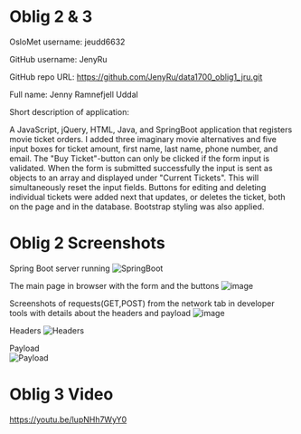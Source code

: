 Oblig 2 & 3
============
OsloMet username: jeudd6632

GitHub username: JenyRu

GitHub repo URL: https://github.com/JenyRu/data1700_oblig1_jru.git

Full name: Jenny Ramnefjell Uddal

Short description of application:

A JavaScript, jQuery, HTML, Java, and SpringBoot application that registers movie ticket orders.
I added three imaginary movie alternatives and five input boxes for 
ticket amount, first name, last name, phone number, and email. 
The "Buy Ticket"-button can only be clicked if the form input is validated. 
When the form is submitted successfully the input is sent as objects 
to an array and displayed under "Current Tickets". This will simultaneously 
reset the input fields. Buttons for editing and deleting individual tickets 
were added next that updates, or deletes the ticket, both on the page and in the database.
Bootstrap styling was also applied.


Oblig 2 Screenshots
===================
Spring Boot server running
![SpringBoot](https://github.com/JenyRu/data1700_oblig2and3_jru/assets/101021281/b2853466-9b23-4756-8242-4e670bcc02eb)


The main page in browser with the form and the buttons
![image](https://github.com/JenyRu/data1700_oblig2and3_jru/assets/101021281/5ddcf97f-cd52-4345-9abb-c2a9bdeb8a3b)


Screenshots of requests(GET,POST) from the network tab in developer tools with details about the headers and payload
![image](https://github.com/JenyRu/data1700_oblig2and3_jru/assets/101021281/919d0672-8b9a-4081-9b49-c6180169e633)



Headers
![Headers](https://github.com/JenyRu/data1700_oblig2and3_jru/assets/101021281/1db86553-7cec-4e39-a27e-3f0f5302d1bb)


Payload    
![Payload](https://github.com/JenyRu/data1700_oblig2and3_jru/assets/101021281/54ab9359-d4ee-49e8-ad2b-7131480a6410)


Oblig 3 Video
=============
https://youtu.be/lupNHh7WyY0
